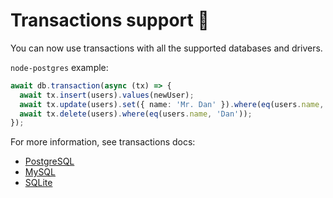 # Transactions support 🎉

You can now use transactions with all the supported databases and drivers.

`node-postgres` example:

```ts
await db.transaction(async (tx) => {
  await tx.insert(users).values(newUser);
  await tx.update(users).set({ name: 'Mr. Dan' }).where(eq(users.name, 'Dan'));
  await tx.delete(users).where(eq(users.name, 'Dan'));
});
```

For more information, see transactions docs:

- [PostgreSQL](/drizzle-orm/src/pg-core/README.md#transactions)
- [MySQL](/drizzle-orm/src/mysql-core/README.md#transactions)
- [SQLite](/drizzle-orm/src/sqlite-core/README.md#transactions)
